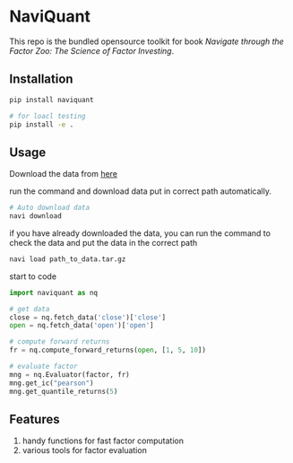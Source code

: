 # NaviQuant

This repo is the bundled opensource toolkit for book _Navigate through the Factor Zoo: The Science of Factor Investing_.

## Installation
```bash
pip install naviquant

# for loacl testing
pip install -e .
```

## Usage
Download the data from [here](https://github.com/auderson/FactorInvestmentResearchEngine/releases/download/marketdata/AStockData.tar.gz)

run the command and download data put in correct path automatically.
```bash
# Auto download data
navi download
```
if you have already downloaded the data, you can run the command to check the data and put the data in the correct path 
```bash
navi load path_to_data.tar.gz
```


start to code
```python
import naviquant as nq

# get data
close = nq.fetch_data('close')['close']
open = nq.fetch_data('open')['open']

# compute forward returns
fr = nq.compute_forward_returns(open, [1, 5, 10])

# evaluate factor
mng = nq.Evaluator(factor, fr)
mng.get_ic("pearson")
mng.get_quantile_returns(5)

```

## Features
1. handy functions for fast factor computation
2. various tools for factor evaluation



